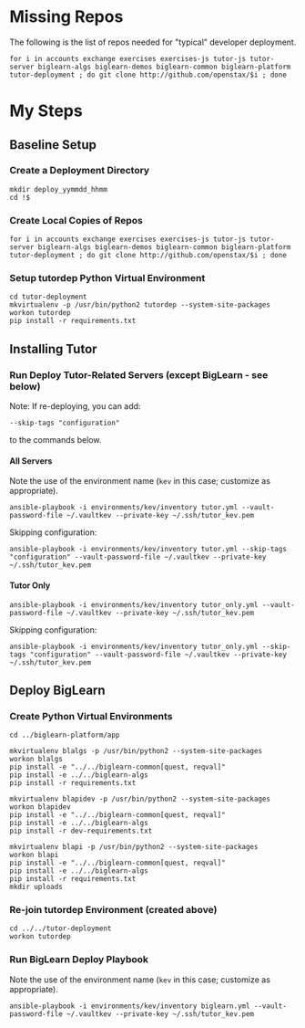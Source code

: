 # Missing Repos

The following is the list of repos needed for "typical" developer deployment.

```
for i in accounts exchange exercises exercises-js tutor-js tutor-server biglearn-algs biglearn-demos biglearn-common biglearn-platform tutor-deployment ; do git clone http://github.com/openstax/$i ; done
```

# My Steps

## Baseline Setup

### Create a Deployment Directory
```
mkdir deploy_yymmdd_hhmm
cd !$
```

### Create Local Copies of Repos
```
for i in accounts exchange exercises exercises-js tutor-js tutor-server biglearn-algs biglearn-demos biglearn-common biglearn-platform tutor-deployment ; do git clone http://github.com/openstax/$i ; done
```

### Setup tutordep Python Virtual Environment
```
cd tutor-deployment
mkvirtualenv -p /usr/bin/python2 tutordep --system-site-packages
workon tutordep
pip install -r requirements.txt
```

## Installing Tutor

### Run Deploy Tutor-Related Servers (except BigLearn - see below)

Note: If re-deploying, you can add:
```
--skip-tags "configuration"
```
to the commands below.

#### All Servers

Note the use of the environment name (`kev` in this case; customize as appropriate).

```
ansible-playbook -i environments/kev/inventory tutor.yml --vault-password-file ~/.vaultkev --private-key ~/.ssh/tutor_kev.pem
```

Skipping configuration:

```
ansible-playbook -i environments/kev/inventory tutor.yml --skip-tags "configuration" --vault-password-file ~/.vaultkev --private-key ~/.ssh/tutor_kev.pem
```

#### Tutor Only

```
ansible-playbook -i environments/kev/inventory tutor_only.yml --vault-password-file ~/.vaultkev --private-key ~/.ssh/tutor_kev.pem
```

Skipping configuration:

```
ansible-playbook -i environments/kev/inventory tutor_only.yml --skip-tags "configuration" --vault-password-file ~/.vaultkev --private-key ~/.ssh/tutor_kev.pem
```

## Deploy BigLearn

### Create Python Virtual Environments

```
cd ../biglearn-platform/app
```

```
mkvirtualenv blalgs -p /usr/bin/python2 --system-site-packages
workon blalgs
pip install -e "../../biglearn-common[quest, reqval]"
pip install -e ../../biglearn-algs
pip install -r requirements.txt
```

```
mkvirtualenv blapidev -p /usr/bin/python2 --system-site-packages
workon blapidev
pip install -e "../../biglearn-common[quest, reqval]"
pip install -e ../../biglearn-algs
pip install -r dev-requirements.txt
```

```
mkvirtualenv blapi -p /usr/bin/python2 --system-site-packages
workon blapi
pip install -e "../../biglearn-common[quest, reqval]"
pip install -e ../../biglearn-algs
pip install -r requirements.txt
mkdir uploads
```

### Re-join tutordep Environment (created above)

```
cd ../../tutor-deployment
workon tutordep
```

### Run BigLearn Deploy Playbook

Note the use of the environment name (`kev` in this case; customize as appropriate).

```
ansible-playbook -i environments/kev/inventory biglearn.yml --vault-password-file ~/.vaultkev --private-key ~/.ssh/tutor_kev.pem
```
